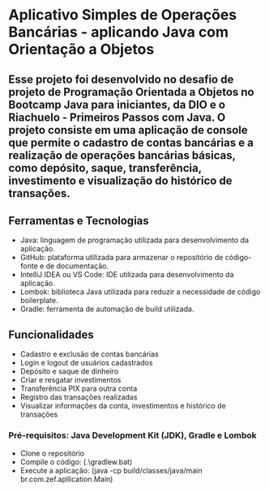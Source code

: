 # Aplicativo Simples de Operações Bancárias - aplicando Java com Orientação a Objetos

## Esse projeto foi desenvolvido no desafio de projeto de Programação Orientada a Objetos no Bootcamp Java para iniciantes, da DIO e o Riachuelo - Primeiros Passos com Java. O projeto consiste em uma aplicação de console que permite o cadastro de contas bancárias e a realização de operações bancárias básicas, como depósito, saque, transferência, investimento e visualização do histórico de transações.

## Ferramentas e Tecnologias

-   Java: linguagem de programação utilizada para desenvolvimento da aplicação.
-   GitHub: plataforma utilizada para armazenar o repositório de código-fonte e de documentação.
-   IntelliJ IDEA ou VS Code: IDE utilizada para desenvolvimento da aplicação.
-   Lombok: biblioteca Java utilizada para reduzir a necessidade de código boilerplate.
-   Gradle: ferramenta de automação de build utilizada.

## Funcionalidades

-   Cadastro e exclusão de contas bancárias
-   Login e logout de usuários cadastrados
-   Depósito e saque de dinheiro
-   Criar e resgatar investimentos
-   Transferência PIX para outra conta
-   Registro das transações realizadas
-   Visualizar informações da conta, investimentos e histórico de transações

### Pré-requisitos: Java Development Kit (JDK), Gradle e Lombok

-   Clone o repositório
-   Compile o código: (.\gradlew.bat)
-   Execute a aplicação: (java -cp build/classes/java/main br.com.zef.apllication.Main)
